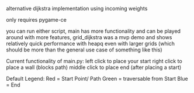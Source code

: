 alternative dijkstra implementation using incoming weights

only requires pygame-ce

you can run either script, main has more functionality and can be played around with more features, grid_dijkstra was a mvp demo and shows relatively quick performance with heapq even with larger grids (which should be more than the general use case of something like this)

Current functionality of main.py:
left click to place your start
right click to place a wall (blocks path)
middle click to place end (after placing a start)

Default Legend:
Red = Start Point/ Path
Green = traversable from Start
Blue = End
